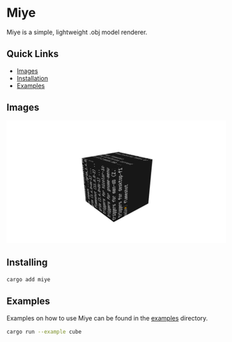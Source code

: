 # Miye

Miye is a simple, lightweight .obj model renderer.

## Quick Links
- [Images](#Images)
- [Installation](#installing)
- [Examples](#examples)

## Images

![image 1](./images/demo_cube.png)

## Installing

```bash
cargo add miye
```

## Examples
Examples on how to use Miye can be found in the [examples](examples) directory.

```bash
cargo run --example cube
```
